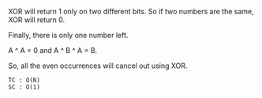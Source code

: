 XOR will return 1 only on two different bits. So if two numbers are the same, XOR will return 0.

Finally, there is only one number left.

A ^ A = 0 and A ^ B ^ A = B.

So, all the even occurrences will cancel out using XOR.

    TC : O(N)
    SC : O(1)